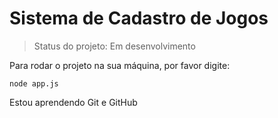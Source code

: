 <h1> Sistema de Cadastro de Jogos </h1>

> Status do projeto: Em desenvolvimento

Para rodar o projeto na sua máquina, por favor digite:
```
node app.js
```
Estou aprendendo Git e GitHub
